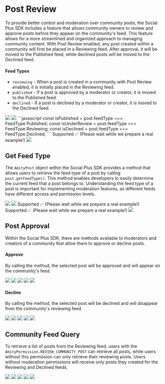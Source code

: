 # Post Review

To provide better control and moderation over community posts, the Social Plus SDK includes a feature that allows community owners to review and approve posts before they appear on the community's feed. This feature allows for a more streamlined and organized approach to managing community content. With Post Review enabled, any post created within a community will first be placed in a Reviewing feed. After approval, it will be moved to the Published feed, while declined posts will be moved to the Declined feed.

#### Feed Types

* `reviewing` - When a post is created in a community with Post Review enabled, it is initially placed in the Reviewing feed.
* `published` - If a post is approved by a moderator or creator, it is moved to the Published feed.
* `declined` - If a post is declined by a moderator or creator, it is moved to the Declined feed.

<Tabs>
  <Tab title="iOS">
    <Frame>
      <img src="https://gist.github.com/amythee/6f2b53b39a15583bb5447931f2269897#file-feed_type_enum_cases-swift" />
    </Frame>
  </Tab>
  <Tab title="Android">
    <Frame>
      <img src="https://gist.github.com/amythee/26dccb81793601cac5dc3740e4aafa46" />
    </Frame>
  </Tab>
  <Tab title="JavaScript">
    ```javascript
    const isPublished = post.feedType === FeedType.Published;
    const isUnderReview = post.feedType === FeedType.Reviewing;
    const isDeclined = post.feedType === FeedType.Declined;
    ```
  </Tab>
  <Tab title="TypeScript">
    Supported ✅ (Please wait while we prepare a real example!)
  </Tab>
  <Tab title="Flutter">
    <Frame>
      <img src="https://gist.github.com/amythee/4ea0d951cc6a9b2f9edee5a50606984f" />
    </Frame>
  </Tab>
</Tabs>

## Get Feed Type

The `AmityPost` object within the Social Plus SDK provides a method that allows users to retrieve the feed type of a post by calling `post.getFeedType()`. This method enables developers to easily determine the current feed that a post belongs to. Understanding the feed type of a post is important for implementing moderation features, as different feeds have different access and permission levels.

<Tabs>
  <Tab title="iOS">
    <Frame>
      <img src="https://gist.github.com/amythee/693b69e88e48a9d0fceeac9f502c8832#file-get_feed_type-swift" />
    </Frame>
  </Tab>
  <Tab title="Android">
    <Frame>
      <img src="https://gist.github.com/amythee/e1cb9e200b8f4c254bf3f4a701e79f65" />
    </Frame>
  </Tab>
  <Tab title="JavaScript">
    Supported ✅ (Please wait while we prepare a real example!)
  </Tab>
  <Tab title="TypeScript">
    Supported ✅ (Please wait while we prepare a real example!)
  </Tab>
  <Tab title="Flutter">
    <Frame>
      <img src="https://gist.github.com/amythee/ac28d14bbae1d6679cfd3a20e69d4a2c" />
    </Frame>
  </Tab>
</Tabs>

## Post Approval

Within the Social Plus SDK, there are methods available to moderators and creators of a community that allow them to approve or decline posts.

#### Approve

By calling the method, the selected post will be approved and will appear on the community's feed.

<Tabs>
  <Tab title="iOS">
    <Frame>
      <img src="https://gist.github.com/amythee/52a8f81a9097a1b6cb7f5ce16545bcfa" />
    </Frame>
  </Tab>
  <Tab title="Android">
    <Frame>
      <img src="https://gist.github.com/amythee/20ef9d7abefe2fbb636eb396ae7dfd23" />
    </Frame>
  </Tab>
  <Tab title="JavaScript">
    <Frame>
      <img src="https://gist.github.com/amythee/610a822b66fc1db4f20d6c75890a0e02#file-approvepost-js" />
    </Frame>
  </Tab>
  <Tab title="TypeScript">
    <Frame>
      <img src="https://gist.github.com/amythee/ea429e1d57e0e6dbb33fce8c1f33c7d0#file-approvepost-ts" />
    </Frame>
  </Tab>
  <Tab title="Flutter">
    <Frame>
      <img src="https://gist.github.com/amythee/0d54863b170b11f7def61d0484ff2e69#file-amitypostapprove-dart" />
    </Frame>
  </Tab>
</Tabs>

#### Decline

By calling the method, the selected post will be declined and will disappear from the community's reviewing feed.

<Tabs>
  <Tab title="iOS">
    <Frame>
      <img src="https://gist.github.com/amythee/b6f4f450862955fca0ae1ad5783bdfaa" />
    </Frame>
  </Tab>
  <Tab title="Android">
    <Frame>
      <img src="https://gist.github.com/amythee/bd27d6349f97cf291600e98914b3b412" />
    </Frame>
  </Tab>
  <Tab title="JavaScript">
    <Frame>
      <img src="https://gist.github.com/amythee/985e0c2adb593a8f791685beaed2db34#file-declinepost-js" />
    </Frame>
  </Tab>
  <Tab title="TypeScript">
    <Frame>
      <img src="https://gist.github.com/amythee/cb61927135f6667737c18b2b8b221f9b#file-declinepost-ts" />
    </Frame>
  </Tab>
  <Tab title="Flutter">
    <Frame>
      <img src="https://gist.github.com/amythee/39382c68b3952ea93969da4468a9fbba#file-amitypostdecline-dart" />
    </Frame>
  </Tab>
</Tabs>

## Community Feed Query

To retrieve a list of posts from the Reviewing feed, users with the `AmityPermission.REVIEW_COMMUNITY_POST` can retrieve all posts, while users without this permission can only retrieve their reviewing posts. Users without moderation permissions will receive only posts they created for the Reviewing and Declined feeds.

<Tabs>
  <Tab title="iOS">
    <Frame>
      <img src="https://gist.github.com/amythee/14debc257531f1828de11cf876606a74" />
    </Frame>
  </Tab>
  <Tab title="Android">
    <Frame>
      <img src="https://gist.github.com/amythee/dedcf52fe7367a1c11b67f6992532fe9" />
    </Frame>
  </Tab>
  <Tab title="JavaScript">
    <Frame>
      <img src="https://gist.github.com/amythee/037712cb7c2641c528c711d3c27bd2df#file-querycommunityposts-js" />
    </Frame>
  </Tab>
  <Tab title="TypeScript">
    <Frame>
      <img src="https://gist.github.com/amythee/f1c6f8093bd4f2e0fd7b9cae485ea734#file-querycommunitypostsforreview-ts" />
    </Frame>
  </Tab>
  <Tab title="Flutter">
    <Frame>
      <img src="https://gist.github.com/amythee/e54de90487f43a2c83eb041b3c8a4e52" />
    </Frame>
  </Tab>
</Tabs>